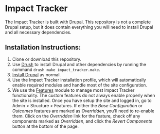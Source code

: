 # Impact Tracker

The Impact Tracker is built with Drupal. This repository is not a complete Drupal setup, but it does contain everything you will need to install Drupal and all necessary dependencies.

## Installation Instructions:
1. Clone or download this repository.
2. Use [Drush](http://docs.drush.org/en/master/install/) to install Drupal and other dependencies by running the command `drush make impact_tracker.make`.
3. [Install Drupal](https://www.drupal.org/documentation/install/beginners) as normal.
4. Use the Impact Tracker installation profile, which will automatically enable required modules and handle most of the site configuration.
5. We use the [Features](https://www.drupal.org/project/features) module to manage most Impact Tracker functionality. The custom features do not always enable properly when the site is installed. Once you have setup the site and logged in, go to Admin > Structure > Features. If either the *Base Configuration* or *Outcomes* features are marked as *Overridden*, you'll need to re-enable them. Click on the *Overridden* link for the feature, check off any components marked as *Overridden*, and click the *Revert Components* button at the bottom of the page.
